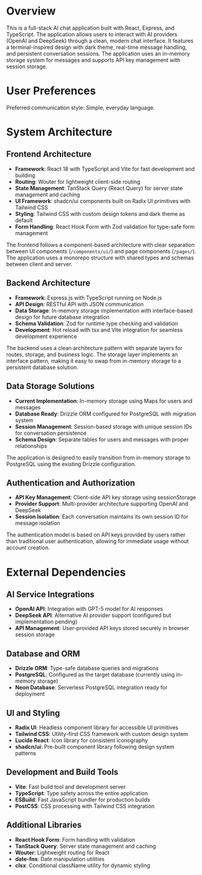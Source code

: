 # Overview

This is a full-stack AI chat application built with React, Express, and TypeScript. The application allows users to interact with AI providers (OpenAI and DeepSeek) through a clean, modern chat interface. It features a terminal-inspired design with dark theme, real-time message handling, and persistent conversation sessions. The application uses an in-memory storage system for messages and supports API key management with session storage.

# User Preferences

Preferred communication style: Simple, everyday language.

# System Architecture

## Frontend Architecture

- **Framework**: React 18 with TypeScript and Vite for fast development and building
- **Routing**: Wouter for lightweight client-side routing
- **State Management**: TanStack Query (React Query) for server state management and caching
- **UI Framework**: shadcn/ui components built on Radix UI primitives with Tailwind CSS
- **Styling**: Tailwind CSS with custom design tokens and dark theme as default
- **Form Handling**: React Hook Form with Zod validation for type-safe form management

The frontend follows a component-based architecture with clear separation between UI components (`/components/ui/`) and page components (`/pages/`). The application uses a monorepo structure with shared types and schemas between client and server.

## Backend Architecture

- **Framework**: Express.js with TypeScript running on Node.js
- **API Design**: RESTful API with JSON communication
- **Data Storage**: In-memory storage implementation with interface-based design for future database integration
- **Schema Validation**: Zod for runtime type checking and validation
- **Development**: Hot reload with tsx and Vite integration for seamless development experience

The backend uses a clean architecture pattern with separate layers for routes, storage, and business logic. The storage layer implements an interface pattern, making it easy to swap from in-memory storage to a persistent database solution.

## Data Storage Solutions

- **Current Implementation**: In-memory storage using Maps for users and messages
- **Database Ready**: Drizzle ORM configured for PostgreSQL with migration system
- **Session Management**: Session-based storage with unique session IDs for conversation persistence
- **Schema Design**: Separate tables for users and messages with proper relationships

The application is designed to easily transition from in-memory storage to PostgreSQL using the existing Drizzle configuration.

## Authentication and Authorization

- **API Key Management**: Client-side API key storage using sessionStorage
- **Provider Support**: Multi-provider architecture supporting OpenAI and DeepSeek
- **Session Isolation**: Each conversation maintains its own session ID for message isolation

The authentication model is based on API keys provided by users rather than traditional user authentication, allowing for immediate usage without account creation.

# External Dependencies

## AI Service Integrations

- **OpenAI API**: Integration with GPT-5 model for AI responses
- **DeepSeek API**: Alternative AI provider support (configured but implementation pending)
- **API Management**: User-provided API keys stored securely in browser session storage

## Database and ORM

- **Drizzle ORM**: Type-safe database queries and migrations
- **PostgreSQL**: Configured as the target database (currently using in-memory storage)
- **Neon Database**: Serverless PostgreSQL integration ready for deployment

## UI and Styling

- **Radix UI**: Headless component library for accessible UI primitives
- **Tailwind CSS**: Utility-first CSS framework with custom design system
- **Lucide React**: Icon library for consistent iconography
- **shadcn/ui**: Pre-built component library following design system patterns

## Development and Build Tools

- **Vite**: Fast build tool and development server
- **TypeScript**: Type safety across the entire application
- **ESBuild**: Fast JavaScript bundler for production builds
- **PostCSS**: CSS processing with Tailwind CSS integration

## Additional Libraries

- **React Hook Form**: Form handling with validation
- **TanStack Query**: Server state management and caching
- **Wouter**: Lightweight routing for React
- **date-fns**: Date manipulation utilities
- **clsx**: Conditional className utility for dynamic styling